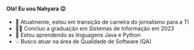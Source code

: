 #### Olá! Eu sou Nahyara 😉

- 🔭 Atualmente, estou em transição de carreira do jornalismo para a TI
- 👩‍🎓 Concluo a graduação em Sistemas de Informação em 2023
- 🌱 Estou aprendendo as linguagens Java e Python
- 💡 Busco atuar na área de Qualidade de Software (QA)
